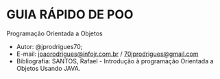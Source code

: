 # GUIA RÁPIDO DE POO

Programação Orientada a Objetos

- Autor: @jprodrigues70;
- E-mail: joaorodrigues@infojr.com.br / 70jprodrigues@gmail.com
- Bibliografia: SANTOS, Rafael - Introdução à programação Orientada a Objetos Usando JAVA.
